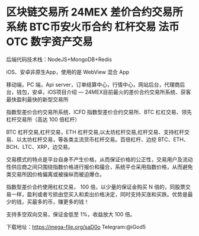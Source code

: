 # 区块链交易所 24MEX 差价合约交易所系统 BTC币安火币合约 杠杆交易 法币 OTC 数字资产交易
后端代码技术栈：NodeJS+MongoDB+Redis

iOS、安卓非原生App，使用的是 WebView 混合 App

移动端，PC 端，Api server，订单结算中心，行情中心，网站后台，代理商后台，钱包，安卓，iOS项目介绍 — 24MEX目前最火的差价合约交易所系统、获客最快盈利最快的新型交易所

指数型差价合约交易所系统、ICFD 指数型差价合约交易所、BTC 杠杠交易、领先杠杆交易所（高达 100 倍杠杆）

BTC 杠杆交易,杠杆交易，ETH 杠杆交易,以太坊杠杆交易,杠杆交易、支持杠杆交易、以太坊杠杆交易，等各类主流货币杠杆交易。百倍杠杆、边挖 BTC、ETH、BCH、LTC、XRP，边交易。

交易模式的特点是平台自身不产生价格，从而保证价格的公正性，交易用户及流动性供应商之间只围绕指数价格进行报价和撮合，系统平仓采用指数价格，从而避免类交易所因价格偏离或被操纵而被迫爆仓。

指数型差价合约使用杠杠交易， 100 倍，以少量的保证金购买 N 倍的，同股票交易一样，盈利或者亏损由您买入和卖出价格决定，同时支持买涨和买跌。优势是最少的钱，买最多的币，赚更多的钱！

支持多空双向交易，保证金低至 1%，收益放大 100 倍。

下载地址：https://mega-file.org/saD0o
Telegram:@iGod5
